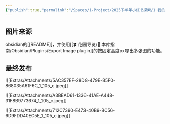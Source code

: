 ```yaml
---
{"publish":true,"permalink":"/Spaces/1-Project/2025下半年小红书探索/1 我的第二大脑和数字花园.md","aliases":"","created":"2025-07-15","modified":"2025-07-24","cssclasses":""}
---
```



## 图片来源

obsidian的[[README]]，并使用[[🍀 花园导览/🧰 本库指南/Obsidian/Plugins/Export Image plugin]]的按固定高度px导出多张图的功能。

## 最终发布

![[Extras/Attachments/5AC357EF-28D8-479E-B5F0-868035A61F6C_1_105_c.jpeg]]

![[Extras/Attachments/A3BEAD61-1336-41AE-A448-31F8B9773674_1_105_c.jpeg]]

![[Extras/Attachments/712C7390-E473-40B9-BC56-6D9FDD40EC5E_1_105_c.jpeg]]
